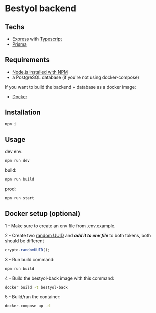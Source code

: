 # Bestyol backend

## Techs

-   [Express](https://expressjs.com/en/5x/api.html) with [Typescript](https://www.typescriptlang.org/docs/)
-   [Prisma](https://www.prisma.io/docs)

## Requirements

-   [Node.js installed with NPM](https://nodejs.org/en/download/package-manager)
-   a PostgreSQL database (if you're not using docker-compose)

If you want to build the backend + database as a docker image:

-   [Docker](https://www.docker.com/)

## Installation

```bash
npm i
```

## Usage

dev env:

```bash
npm run dev
```

build:

```bash
npm run build
```

prod:

```bash
npm run start
```

## Docker setup (optional)

1 - Make sure to create an env file from .env.example.

2 - Create two [random UUID](https://developer.mozilla.org/en-US/docs/Web/API/Crypto/randomUUID) and **_add it to env file_** to both tokens, both should be different

```js
crypto.randomUUID();
```

3 - Run build command:

```bash
npm run build
```

4 - Build the bestyol-back image with this command:

```bash
docker build -t bestyol-back
```

5 - Build/run the container:

```bash
docker-compose up -d
```
